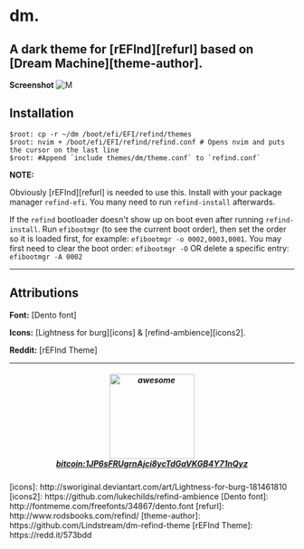 dm.
==============================
A dark theme for [rEFInd][refurl] based on [Dream Machine][theme-author].
----
**Screenshot**
![M](https://github.com/mustaqimM/dm/blob/master/screenshot.png)

Installation
----
```
$root: cp -r ~/dm /boot/efi/EFI/refind/themes
$root: nvim + /boot/efi/EFI/refind/refind.conf # Opens nvim and puts the cursor on the last line
$root: #Append `include themes/dm/theme.conf` to `refind.conf`
```
__NOTE:__

Obviously [rEFInd][refurl] is needed to use this. Install with your package manager `refind-efi`. You many need to run `refind-install` afterwards.

If the `refind` bootloader doesn't show up on boot even after running `refind-install`. Run `efibootmgr` (to see the current boot order), then set the order so it is loaded first, for example: `efibootmgr -o 0002,0003,0001`. You may first need to clear the boot order: `efibootmgr -O` OR delete a specific entry: `efibootmgr -A 0002`

----  
Attributions
----

**Font:** [Dento font]

**Icons:** [Lightness for burg][icons] & [refind-ambience][icons2].

**Reddit:** [rEFInd Theme]

----

<h5 align="center">
	<img width="150" src="https://i.imgur.com/hVNigO6.png" alt="awesome">
	<FIGCAPTION><center><a href="bitcoin:1JP6sFRUgrnAjci8ycTdGaVKGB4Y71nQyz">bitcoin:1JP6sFRUgrnAjci8ycTdGaVKGB4Y71nQyz</a></center></FIGCAPTION>
</h5>
[icons]: http://sworiginal.deviantart.com/art/Lightness-for-burg-181461810
[icons2]: https://github.com/lukechilds/refind-ambience
[Dento font]: http://fontmeme.com/freefonts/34867/dento.font
[refurl]: http://www.rodsbooks.com/refind/
[theme-author]: https://github.com/Lindstream/dm-refind-theme
[rEFInd Theme]: https://redd.it/573bdd
